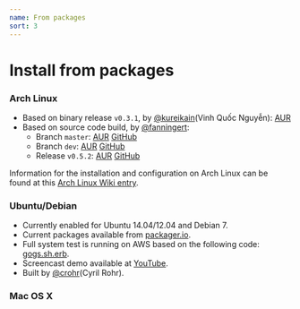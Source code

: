 ```yaml
---
name: From packages
sort: 3
---
```


# Install from packages

### Arch Linux

- Based on binary release `v0.3.1`, by [@kureikain](https://github.com/kureikain)(Vinh Quốc Nguyễn): [AUR](https://aur.archlinux.org/packages/gogs/)
- Based on source code build, by [@fanningert](https://github.com/fanningert):
	- Branch `master`: [AUR](https://aur.archlinux.org/packages/gogs-git/) [GitHub](https://github.com/fanningert/PKGBUILDs/tree/master/aur/gogs-git)
	- Branch `dev`: [AUR](https://aur.archlinux.org/packages/gogs-git-dev/) [GitHub](https://github.com/fanningert/PKGBUILDs/tree/master/aur/gogs-git-dev)
	- Release `v0.5.2`: [AUR](https://aur.archlinux.org/packages/gogs/) [GitHub](https://github.com/fanningert/PKGBUILDs/tree/master/aur/gogs)

Information for the installation and configuration on Arch Linux can be found at this [Arch Linux Wiki entry](https://wiki.archlinux.org/index.php/Gogs).

### Ubuntu/Debian

- Currently enabled for Ubuntu 14.04/12.04 and Debian 7.
- Current packages available from [packager.io](https://packager.io/gh/pkgr/gogs).
- Full system test is running on AWS based on the following code: [gogs.sh.erb](https://github.com/pkgr/showcase/blob/master/data/gogs.sh.erb).
- Screencast demo available at [YouTube](http://www.youtube.com/watch?v=xllP7BP_qgs&feature=youtu.be).
- Built by [@crohr](https://github.com/crohr)(Cyril Rohr).

### Mac OS X
